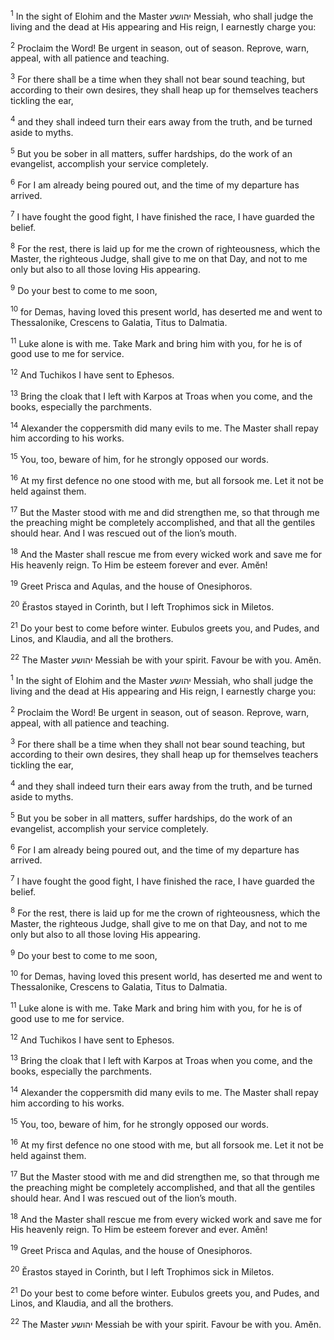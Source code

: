 <sup>1</sup> In the sight of Elohim and the Master יהושע Messiah, who shall judge the living and the dead at His appearing and His reign, I earnestly charge you:

<sup>2</sup> Proclaim the Word! Be urgent in season, out of season. Reprove, warn, appeal, with all patience and teaching.

<sup>3</sup> For there shall be a time when they shall not bear sound teaching, but according to their own desires, they shall heap up for themselves teachers tickling the ear,

<sup>4</sup> and they shall indeed turn their ears away from the truth, and be turned aside to myths.

<sup>5</sup> But you be sober in all matters, suffer hardships, do the work of an evangelist, accomplish your service completely.

<sup>6</sup> For I am already being poured out, and the time of my departure has arrived.

<sup>7</sup> I have fought the good fight, I have finished the race, I have guarded the belief.

<sup>8</sup> For the rest, there is laid up for me the crown of righteousness, which the Master, the righteous Judge, shall give to me on that Day, and not to me only but also to all those loving His appearing.

<sup>9</sup> Do your best to come to me soon,

<sup>10</sup> for Demas, having loved this present world, has deserted me and went to Thessalonike, Crescens to Galatia, Titus to Dalmatia.

<sup>11</sup> Luke alone is with me. Take Mark and bring him with you, for he is of good use to me for service.

<sup>12</sup> And Tuchikos I have sent to Ephesos.

<sup>13</sup> Bring the cloak that I left with Karpos at Troas when you come, and the books, especially the parchments.

<sup>14</sup> Alexander the coppersmith did many evils to me. The Master shall repay him according to his works.

<sup>15</sup> You, too, beware of him, for he strongly opposed our words.

<sup>16</sup> At my first defence no one stood with me, but all forsook me. Let it not be held against them.

<sup>17</sup> But the Master stood with me and did strengthen me, so that through me the preaching might be completely accomplished, and that all the gentiles should hear. And I was rescued out of the lion’s mouth.

<sup>18</sup> And the Master shall rescue me from every wicked work and save me for His heavenly reign. To Him be esteem forever and ever. Amĕn!

<sup>19</sup> Greet Prisca and Aqulas, and the house of Onesiphoros.

<sup>20</sup> Ĕrastos stayed in Corinth, but I left Trophimos sick in Miletos.

<sup>21</sup> Do your best to come before winter. Eubulos greets you, and Pudes, and Linos, and Klaudia, and all the brothers.

<sup>22</sup> The Master יהושע Messiah be with your spirit. Favour be with you. Amĕn.

<sup>1</sup> In the sight of Elohim and the Master יהושע Messiah, who shall judge the living and the dead at His appearing and His reign, I earnestly charge you:

<sup>2</sup> Proclaim the Word! Be urgent in season, out of season. Reprove, warn, appeal, with all patience and teaching.

<sup>3</sup> For there shall be a time when they shall not bear sound teaching, but according to their own desires, they shall heap up for themselves teachers tickling the ear,

<sup>4</sup> and they shall indeed turn their ears away from the truth, and be turned aside to myths.

<sup>5</sup> But you be sober in all matters, suffer hardships, do the work of an evangelist, accomplish your service completely.

<sup>6</sup> For I am already being poured out, and the time of my departure has arrived.

<sup>7</sup> I have fought the good fight, I have finished the race, I have guarded the belief.

<sup>8</sup> For the rest, there is laid up for me the crown of righteousness, which the Master, the righteous Judge, shall give to me on that Day, and not to me only but also to all those loving His appearing.

<sup>9</sup> Do your best to come to me soon,

<sup>10</sup> for Demas, having loved this present world, has deserted me and went to Thessalonike, Crescens to Galatia, Titus to Dalmatia.

<sup>11</sup> Luke alone is with me. Take Mark and bring him with you, for he is of good use to me for service.

<sup>12</sup> And Tuchikos I have sent to Ephesos.

<sup>13</sup> Bring the cloak that I left with Karpos at Troas when you come, and the books, especially the parchments.

<sup>14</sup> Alexander the coppersmith did many evils to me. The Master shall repay him according to his works.

<sup>15</sup> You, too, beware of him, for he strongly opposed our words.

<sup>16</sup> At my first defence no one stood with me, but all forsook me. Let it not be held against them.

<sup>17</sup> But the Master stood with me and did strengthen me, so that through me the preaching might be completely accomplished, and that all the gentiles should hear. And I was rescued out of the lion’s mouth.

<sup>18</sup> And the Master shall rescue me from every wicked work and save me for His heavenly reign. To Him be esteem forever and ever. Amĕn!

<sup>19</sup> Greet Prisca and Aqulas, and the house of Onesiphoros.

<sup>20</sup> Ĕrastos stayed in Corinth, but I left Trophimos sick in Miletos.

<sup>21</sup> Do your best to come before winter. Eubulos greets you, and Pudes, and Linos, and Klaudia, and all the brothers.

<sup>22</sup> The Master יהושע Messiah be with your spirit. Favour be with you. Amĕn.

